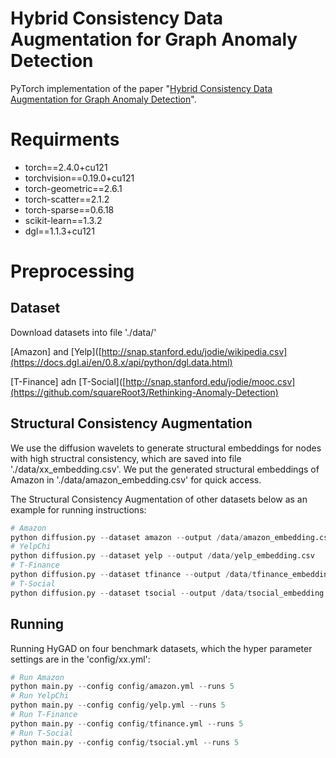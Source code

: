 # Hybrid Consistency Data Augmentation for Graph Anomaly Detection

PyTorch implementation of the paper "[Hybrid Consistency Data Augmentation for Graph Anomaly Detection]()".

#  Requirments
+ torch==2.4.0+cu121
+ torchvision==0.19.0+cu121
+ torch-geometric==2.6.1
+ torch-scatter==2.1.2
+ torch-sparse==0.6.18
+ scikit-learn==1.3.2
+ dgl==1.1.3+cu121
# Preprocessing

## Dataset
Download datasets into file './data/'  
  
[Amazon] and [Yelp]([http://snap.stanford.edu/jodie/wikipedia.csv](https://docs.dgl.ai/en/0.8.x/api/python/dgl.data.html) 

[T-Finance] adn [T-Social]([http://snap.stanford.edu/jodie/mooc.csv](https://github.com/squareRoot3/Rethinking-Anomaly-Detection) 

## Structural Consistency Augmentation
We use the diffusion wavelets to generate structural embeddings for nodes with high structral consistency, which are saved into file './data/xx_embedding.csv'.
We put the generated structural embeddings of Amazon in './data/amazon_embedding.csv' for quick access.

The Structural Consistency Augmentation of other datasets below as an example for running instructions:
```python
# Amazon
python diffusion.py --dataset amazon --output /data/amazon_embedding.csv
# YelpChi
python diffusion.py --dataset yelp --output /data/yelp_embedding.csv
# T-Finance
python diffusion.py --dataset tfinance --output /data/tfinance_embedding.csv
# T-Social
python diffusion.py --dataset tsocial --output /data/tsocial_embedding.csv
```
## Running

Running HyGAD on four benchmark datasets, which the hyper parameter settings are in the 'config/xx.yml':
```python
# Run Amazon
python main.py --config config/amazon.yml --runs 5
# Run YelpChi
python main.py --config config/yelp.yml --runs 5
# Run T-Finance
python main.py --config config/tfinance.yml --runs 5
# Run T-Social
python main.py --config config/tsocial.yml --runs 5

```


